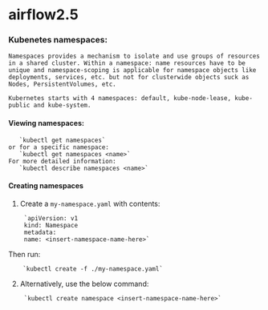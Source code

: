 # airflow2.5

### Kubenetes namespaces:

    Namespaces provides a mechanism to isolate and use groups of resources in a shared cluster. Within a namespace: name resources have to be unique and namespace-scoping is applicable for namespace objects like deployments, services, etc. but not for clusterwide objects suck as Nodes, PersistentVolumes, etc.

    Kubernetes starts with 4 namespaces: default, kube-node-lease, kube-public and kube-system.

#### Viewing namespaces:

       `kubectl get namespaces`
    or for a specific namespace:
       `kubectl get namespaces <name>`
    For more detailed information:
       `kubectl describe namespaces <name>`

#### Creating namespaces

1. Create a `my-namespace.yaml` with contents:

        `apiVersion: v1
        kind: Namespace
        metadata:
        name: <insert-namespace-name-here>`
    
Then run: 

        `kubectl create -f ./my-namespace.yaml`

2. Alternatively, use the below command:

        `kubectl create namespace <insert-namespace-name-here>`
